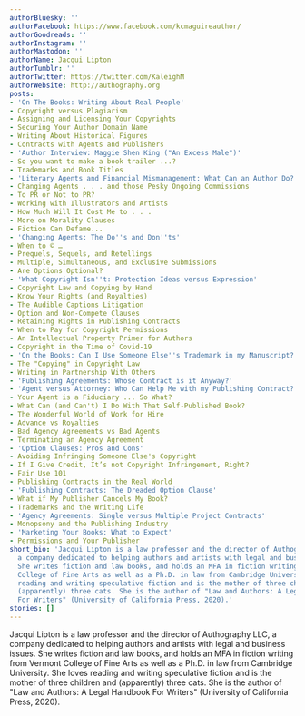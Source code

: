```yaml
---
authorBluesky: ''
authorFacebook: https://www.facebook.com/kcmaguireauthor/
authorGoodreads: ''
authorInstagram: ''
authorMastodon: ''
authorName: Jacqui Lipton
authorTumblr: ''
authorTwitter: https://twitter.com/KaleighM
authorWebsite: http://authography.org
posts:
- 'On The Books: Writing About Real People'
- Copyright versus Plagiarism
- Assigning and Licensing Your Copyrights
- Securing Your Author Domain Name
- Writing About Historical Figures
- Contracts with Agents and Publishers
- 'Author Interview: Maggie Shen King ("An Excess Male")'
- So you want to make a book trailer ...?
- Trademarks and Book Titles
- 'Literary Agents and Financial Mismanagement: What Can an Author Do?'
- Changing Agents . . . and those Pesky Ongoing Commissions
- To PR or Not to PR?
- Working with Illustrators and Artists
- How Much Will It Cost Me to . . .
- More on Morality Clauses
- Fiction Can Defame...
- 'Changing Agents: The Do''s and Don''ts'
- When to © …
- Prequels, Sequels, and Retellings
- Multiple, Simultaneous, and Exclusive Submissions
- Are Options Optional?
- 'What Copyright Isn''t: Protection Ideas versus Expression'
- Copyright Law and Copying by Hand
- Know Your Rights (and Royalties)
- The Audible Captions Litigation
- Option and Non-Compete Clauses
- Retaining Rights in Publishing Contracts
- When to Pay for Copyright Permissions
- An Intellectual Property Primer for Authors
- Copyright in the Time of Covid-19
- 'On the Books: Can I Use Someone Else''s Trademark in my Manuscript?'
- The "Copying" in Copyright Law
- Writing in Partnership With Others
- 'Publishing Agreements: Whose Contract is it Anyway?'
- 'Agent versus Attorney: Who Can Help Me with my Publishing Contract?'
- Your Agent is a Fiduciary ... So What?
- What Can (and Can't) I Do With That Self-Published Book?
- The Wonderful World of Work for Hire
- Advance vs Royalties
- Bad Agency Agreements vs Bad Agents
- Terminating an Agency Agreement
- 'Option Clauses: Pros and Cons'
- Avoiding Infringing Someone Else's Copyright
- If I Give Credit, It’s not Copyright Infringement, Right?
- Fair Use 101
- Publishing Contracts in the Real World
- 'Publishing Contracts: The Dreaded Option Clause'
- What if My Publisher Cancels My Book?
- Trademarks and the Writing Life
- 'Agency Agreements: Single versus Multiple Project Contracts'
- Monopsony and the Publishing Industry
- 'Marketing Your Books: What to Expect'
- Permissions and Your Publisher
short_bio: 'Jacqui Lipton is a law professor and the director of Authography LLC,
  a company dedicated to helping authors and artists with legal and business issues.
  She writes fiction and law books, and holds an MFA in fiction writing from Vermont
  College of Fine Arts as well as a Ph.D. in law from Cambridge University. She loves
  reading and writing speculative fiction and is the mother of three children and
  (apparently) three cats. She is the author of "Law and Authors: A Legal Handbook
  For Writers" (University of California Press, 2020).'
stories: []
---
```


Jacqui Lipton is a law professor and the director of Authography LLC, a company dedicated to helping authors and artists with legal and business issues. She writes fiction and law books, and holds an MFA in fiction writing from Vermont College of Fine Arts as well as a Ph.D. in law from Cambridge University. She loves reading and writing speculative fiction and is the mother of three children and (apparently) three cats. She is the author of "Law and Authors: A Legal Handbook For Writers" (University of California Press, 2020).